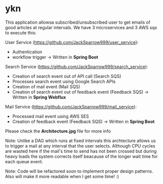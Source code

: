 # ykn

This application allowsa subscribed/unsubscribed user to get emails of good articles at regular intervals. We have 3 microservices and 3 AWS sqs to execute this:

User Service (https://github.com/JackSparrow999/user_service):

- Authentication
- workflow trigger
-> Written in **Spring Boot**

Search Service (https://github.com/JackSparrow999/search_service):

- Creation of search event out of API call (Search SQS)
- Processes search event using Google Search APIs
- Creation of mail event (Mail SQS)
- Creation of search event out of feedback event (Feedback SQS)
-> Written in **Spring Webflux**

Mail Service (https://github.com/JackSparrow999/mail_service):

- Processed mail event using AWS SES
- Creation of feedback event (Feedback SQS)
-> Written in **Spring Boot**

Please check the **Architecture.jpg** file for more info

Note: Unlike a DAG which runs at fixed intervals this archtecture allows us to trigger a mail at any interval that the user selects. Although CPU cycles are wasted here if the mail's time to send has not been crossed but during heavy loads the system corrects itself beacause of the longer wait time for each queue event.

Note: Code will be refactored soon to implement proper design patterns. Also will make it more readable when I get some time! :)
